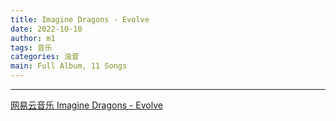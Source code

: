 ```yaml
---
title: Imagine Dragons - Evolve
date: 2022-10-10
author: m1
tags: 音乐
categories: 浊音
main: Full Album, 11 Songs
---
```


<link rel="stylesheet" href="/css/APlayer.min.css">
<div id="aplayer"></div>
<script src="/js/APlayer.min.js"></script>
<script>
    const ap = new APlayer({
    container: document.getElementById('aplayer'),
    lrcType: 3,
    loop: 'none',
    audio: [
        {
        name: 'I Don\'t Know Why',
        artist: 'Imagine Dragons',
        url: 'I Don’t Know Why.m4a',
        cover: 'Cover.jpg',
        lrc: 'I Don’t Know Why.lrc',
        },
        {
        name: 'Whatever It Takes',
        artist: 'Imagine Dragons',
        url: 'Whatever It Takes.m4a',
        cover: 'Cover.jpg',
        lrc: 'Whatever It Takes.lrc',
        },
        {
        name: 'Believer',
        artist: 'Imagine Dragons',
        url: 'Believer.m4a',
        cover: 'Cover.jpg',
        lrc: 'Believer.lrc',
        },
        {
        name: 'Walking the Wire',
        artist: 'Imagine Dragons',
        url: 'Walking the Wire.m4a',
        cover: 'Cover.jpg',
        lrc: 'Walking the Wire.lrc',
        },
        {
        name: 'Rise Up',
        artist: 'Imagine Dragons',
        url: 'Rise Up.m4a',
        cover: 'Cover.jpg',
        lrc: 'Rise Up.lrc',
        },
        {
        name: 'I\'ll Make It Up To You',
        artist: 'Imagine Dragons',
        url: 'I’ll Make It Up To You.m4a',
        cover: 'Cover.jpg',
        lrc: 'I’ll Make It Up To You.lrc',
        },
        {
        name: 'Yesterday',
        artist: 'Imagine Dragons',
        url: 'Yesterday.m4a',
        cover: 'Cover.jpg',
        lrc: 'Yesterday.lrc',
        },
        {
        name: 'Mouth of Start Over',
        artist: 'Imagine Dragons',
        url: 'Mouth of Start Over.m4a',
        cover: 'Cover.jpg',
        lrc: 'Mouth of Start Over.lrc',
        },
        {
        name: 'Thunder',
        artist: 'Imagine Dragons',
        url: 'Thunder.m4a',
        cover: 'Cover.jpg',
        lrc: 'Thunder.lrc',
        },
        {
        name: 'Start Over',
        artist: 'Imagine Dragons',
        url: 'Start Over.m4a',
        cover: 'Cover.jpg',
        lrc: 'Start Over.lrc',
        },
        {
        name: 'Dancing In the Dark',
        artist: 'Imagine Dragons',
        url: 'Dancing In the Dark.m4a',
        cover: 'Cover.jpg',
        lrc: 'Dancing In the Dark.lrc',
        }
    ]
});
</script>

---

[网易云音乐 Imagine Dragons - Evolve](https://music.163.com/#/album?id=35645352)